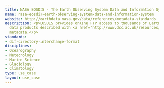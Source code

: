 ```yaml
---
title: NASA EOSDIS - The Earth Observing System Data and Information System
name: nasa-eosdis-earth-observing-system-data-and-information-system
website: http://earthdata.nasa.gov/data/references/metadata-standards
description: <p>EOSDIS provides online FTP access to thousands of Earth system science
  data products described with <a href="http://www.dcc.ac.uk/resources/metadata-standards/dif-directory-interchange-format">DIF</a>
  metadata.</p>
standards:
- dif-directory-interchange-format
disciplines:
- Oceanography
- Meteorology
- Marine Science
- Glaciology
- Climatology
type: use_case
layout: use_case
---
```


